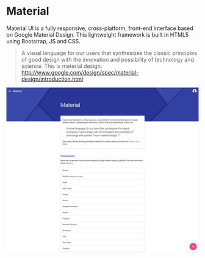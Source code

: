 # Material

Material UI is a fully responsive, cross-platform, front-end interface based on Google Material Design. This lightweight framework is built in HTML5 using Bootstrap, JS and CSS.

> A visual language for our users that synthesizes the classic principles of good design with the innovation and possibility of technology and science. This is material design.
> http://www.google.com/design/spec/material-design/introduction.html

![Material Project Site](./images/screenshots/material01.png)
